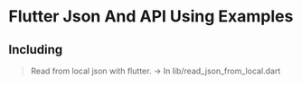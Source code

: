 # Flutter Json And API Using Examples

## Including
> Read from local json with flutter.    -> In lib/read_json_from_local.dart 


